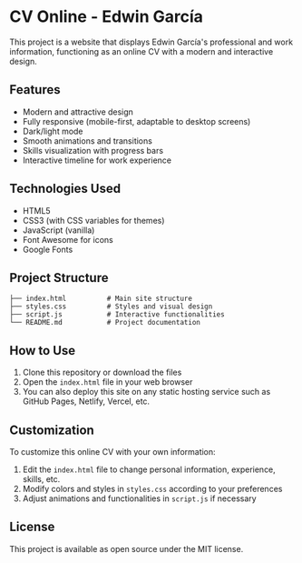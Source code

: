 # CV Online - Edwin García

This project is a website that displays Edwin García's professional and work information, functioning as an online CV with a modern and interactive design.

## Features

- Modern and attractive design
- Fully responsive (mobile-first, adaptable to desktop screens)
- Dark/light mode
- Smooth animations and transitions
- Skills visualization with progress bars
- Interactive timeline for work experience

## Technologies Used

- HTML5
- CSS3 (with CSS variables for themes)
- JavaScript (vanilla)
- Font Awesome for icons
- Google Fonts

## Project Structure

```plain
├── index.html          # Main site structure
├── styles.css          # Styles and visual design
├── script.js           # Interactive functionalities
└── README.md           # Project documentation
```

## How to Use

1. Clone this repository or download the files
2. Open the `index.html` file in your web browser
3. You can also deploy this site on any static hosting service such as GitHub Pages, Netlify, Vercel, etc.

## Customization

To customize this online CV with your own information:

1. Edit the `index.html` file to change personal information, experience, skills, etc.
2. Modify colors and styles in `styles.css` according to your preferences
3. Adjust animations and functionalities in `script.js` if necessary

## License

This project is available as open source under the MIT license.
